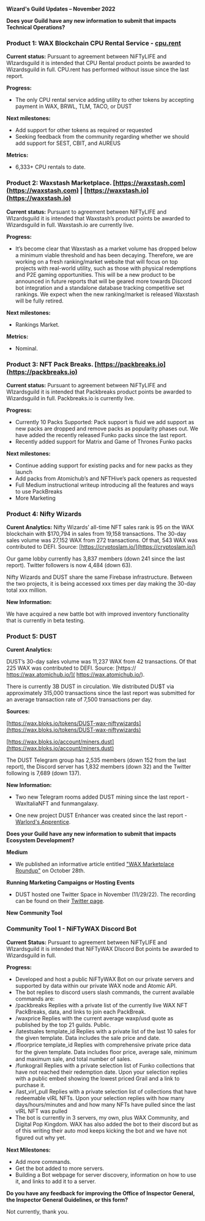 **Wizard's Guild Updates – November 2022**

**Does your Guild have any new information to submit that impacts Technical Operations?**


### **Product 1: WAX Blockchain CPU Rental Service - [cpu.rent](https://cpu.rent/)**

**Current status:**
Pursuant to agreement between NiFTyLIFE and WIzardsguild it is intended that CPU Rental product points be awarded to Wizardsguild in full. CPU.rent has performed without issue since the last report.

**Progress:**
-	The only CPU rental service adding utility to other tokens by accepting payment in WAX, BRWL, TLM, TACO, or DUST

**Next milestones:**
-	Add support for other tokens as required or requested
-	Seeking feedback from the community regarding whether we should add support for SEST, CBIT, and AUREUS

**Metrics:**
-	6,333+ CPU rentals to date.

### **Product 2: Waxstash Marketplace. [https://waxstash.com](https://waxstash.com) | [https://waxstash.io](https://waxstash.io)**

**Current status:**
Pursuant to agreement between NiFTyLIFE and WIzardsguild it is intended that Waxstash’s product points be awarded to Wizardsguild in full. Waxstash.io are currently live.

**Progress:**
- It’s become clear that Waxstash as a market volume has dropped below a minimum viable threshold and has been decaying. Therefore, we are working on a fresh ranking/market website that will focus on top projects with real-world utility, such as those with physical redemptions and P2E gaming opportunities. This will be a new product to be announced in future reports that will be geared more towards Discord bot integration and a standalone database tracking competitive set rankings. We expect when the new ranking/market is released Waxstash will be fully retired.

**Next milestones:**
- Rankings Market.

**Metrics:**
- Nominal.
 
### **Product 3: NFT Pack Breaks. [https://packbreaks.io](https://packbreaks.io)**

**Current status:**
Pursuant to agreement between NiFTyLIFE and WIzardsguild it is intended that Packbreaks product points be awarded to Wizardsguild in full. Packbreaks.io is currently live.

**Progress:**
-	Currently 10 Packs Supported: Pack support is fluid we add support as new packs are dropped and remove packs as popularity phases out. We have added the recently released Funko packs since the last report.
-	Recently added support for Matrix and Game of Thrones Funko packs

**Next milestones:**
-	Continue adding support for existing packs and for new packs as they launch
-	Add packs from Atomichub’s and NFTHive’s pack openers as requested
-	Full Medium instructional writeup introducing all the features and ways to use PackBreaks
-	More Marketing

### **Product 4: Nifty Wizards**

**Curent Analytics:** Nifty Wizards’ all-time NFT sales rank is 95 on the WAX blockchain with $170,794 in sales from 19,158 transactions. The 30-day sales volume was 27,152 WAX from 272 transactions. Of that, 543 WAX was contributed to DEFI. Source: [https://cryptoslam.io/](https://cryptoslam.io/)

Our game lobby currently has 3,837 members (down 241 since the last report). Twitter followers is now 4,484 (down 63).

Nifty Wizards and DUST share the same Firebase infrastructure. Between the two projects, it is being accessed xxx times per day making the 30-day total xxx million.

**New Information:**

We have acquired a new battle bot with improved inventory functionality that is currently in beta testing. 

### **Product 5: DUST**

**Curent Analytics:**

DUST’s 30-day sales volume was 11,237 WAX from 42 transactions. Of that 225 WAX was contributed to DEFI. Source: [https:// https://wax.atomichub.io/]( https://wax.atomichub.io/).

There is currently 3B DUST in circulation. We distributed DU$T via approximately 315,000 transactions since the last report was submitted for an average transaction rate of 7,500 transactions per day.

**Sources:**

[https://wax.bloks.io/tokens/DUST-wax-niftywizards](https://wax.bloks.io/tokens/DUST-wax-niftywizards)

[https://wax.bloks.io/account/miners.dust](https://wax.bloks.io/account/miners.dust)

The DUST Telegram group has 2,535 members (down 152 from the last report), the Discord server has 1,832 members (down 32) and the Twitter following is 7,689 (down 137). 

**New Information:**

- Two new Telegram rooms added DUST mining since the last report - WaxItaliaNFT and funmangalaxy. 

- One new project DUST Enhancer was created since the last report - [Warlord's Apprentice](https://wax.atomichub.io/explorer/template/dust/623708).

**Does your Guild have any new information to submit that impacts Ecosystem Development?**

**Medium**

- We published an informative article entitled ["WAX Marketplace Roundup"](https://link.medium.com/B4hFDrDNnvb) on October 28th.

**Running Marketing Campaigns or Hosting Events**

- DUST hosted one Twitter Space in November (11/29/22). The recording can be found on their [Twitter page](https://twitter.com/dustismagic).

**New Community Tool**

### **Community Tool 1 - NiFTyWAX Discord Bot**

**Current Status:** 
Pursuant to agreement between NiFTyLIFE and WIzardsguild it is intended that NiFTyWAX DIscord Bot points be awarded to Wizardsguild in full. 

**Progress:**
-	Developed and host a public NiFTyWAX Bot on our private servers and supported by data within our private WAX node and Atomic API.
-	The bot replies to discord users slash commands, the current available commands are:
-	/packbreaks Replies with a private list of the currently live WAX NFT PackBreaks, data, and links to join each PackBreak.
-	/waxprice Replies with the current average waxp/usd quote as published by the top 21 guilds. Public.
-	/latestsales template_id Replies with a private list of the last 10 sales for the given template. Data includes the sale price and date.
-	/ﬂoorprice template_id Replies with comprehensive private price data for the given template. Data includes ﬂoor price, average sale, minimum and maximum sale, and total number of sales.
-	/funkograil Replies with a private selection list of Funko collections that have not reached their redemption date. Upon your selection replies with a public embed showing the lowest priced Grail and a link to purchase it.
-	/last_virl_pull Replies with a private selection list of collections that have redeemable vIRL NFTs. Upon your selection replies with how many days/hours/minutes and and how many NFTs have pulled since the last vIRL NFT was pulled
-	The bot is currently in 3 servers, my own, plus WAX Community, and Digital Pop Kingdom. WAX has also added the bot to their discord but as of this writing their auto mod keeps kicking the bot and we have not ﬁgured out why yet.

**Next Milestones:**
-	Add more commands.
-	Get the bot added to more servers.
-	Building a Bot webpage for server discovery, information on how to use it, and links to add it to a server.

**Do you have any feedback for improving the Office of Inspector General, the Inspector General Guidelines, or this form?**

Not currently, thank you.
